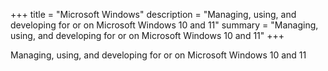 +++
title = "Microsoft Windows"
description = "Managing, using, and developing for or on Microsoft Windows 10 and 11"
summary = "Managing, using, and developing for or on Microsoft Windows 10 and 11"
+++

Managing, using, and developing for or on Microsoft Windows 10 and 11
